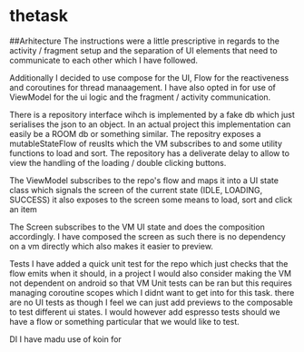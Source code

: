 # thetask

##Arhitecture
The instructions were a little prescriptive in regards to the activity / fragment setup and the separation of UI elements that need to communicate to each other which I have followed. 

Additionally I decided to use compose for the UI, Flow for the reactiveness and coroutines for thread manaagement. I have also opted in for use of ViewModel for the ui logic and the fragment / activity communication.

There is a repository interface wihch is implemented by a fake db which just serialises the json to an object. In an actual project this implementation can easily be a ROOM db or something similar. The repositry exposes a mutableStateFlow of reuslts which the VM subscribes to and some utility functions to load and sort. The repository has a deliverate delay to allow to view the handling of the loading / double clicking buttons.

The ViewModel subscribes to the repo's flow and maps it into a UI state class which signals the screen of the current state (IDLE, LOADING, SUCCESS) it also exposes to the screen some means to load, sort and click an item

The Screen subscribes to the VM UI state and does the composition accordingly. I have composed the screen as such there is no dependency on a vm directly which also makes it easier to preview.

Tests
I have added a quick unit test for the repo which just checks that the flow emits when it should, in a project I would also consider making the VM not dependent on android so that VM Unit tests can be ran but this requires managing coroutine scopes which I didnt want to get into for this task. 
there are no UI tests as though I feel we can just add previews to the composable to test different ui states. I would however add espresso tests should we have a flow or something particular that we would like to test. 

DI
I have madu use of koin for 
